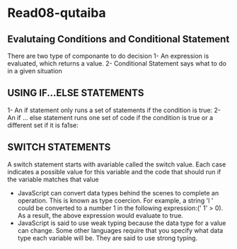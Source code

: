 # Read08-qutaiba
## Evalutaing Conditions and Conditional Statement
There are two type of componante to do decision
1- An expression is evaluated, which returns a value.
2- Conditional Statement says what to do in a given situation

## USING IF...ELSE STATEMENTS
1- An if statement only runs a set of statements if the
condition is true: 
2- An if ... else statement runs one set of code if the
condition is true or a different set if it is fa1se: 
## SWITCH STATEMENTS
A switch statement starts with avariable called the switch value.
Each case indicates a possible value for this variable and the code that should run if the variable matches that value
- JavaScript can convert data types behind the scenes to complete an operation. This is known as type coercion. For
example, a string 'l ' could be converted to a number 1 in the following expression:(' 1' > 0).
As a result, the above expression would evaluate to true.
- JavaScript is said to use weak typing because the data type for a value can change. Some other languages require that you
specify what data type each variable will be. They are said to use strong typing. 
